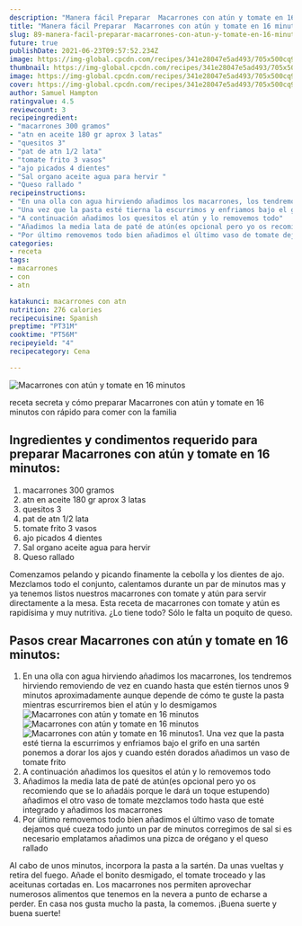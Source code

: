 ```yaml
---
description: "Manera fácil Preparar  Macarrones con atún y tomate en 16 minutos"
title: "Manera fácil Preparar  Macarrones con atún y tomate en 16 minutos"
slug: 89-manera-facil-preparar-macarrones-con-atun-y-tomate-en-16-minutos
future: true
publishDate: 2021-06-23T09:57:52.234Z
image: https://img-global.cpcdn.com/recipes/341e28047e5ad493/705x500cq90/macarrones-con-atun-y-tomate-en-16-minutos-foto-principal.jpg
thumbnail: https://img-global.cpcdn.com/recipes/341e28047e5ad493/705x500cq90/macarrones-con-atun-y-tomate-en-16-minutos-foto-principal.jpg
image: https://img-global.cpcdn.com/recipes/341e28047e5ad493/705x500cq90/macarrones-con-atun-y-tomate-en-16-minutos-foto-principal.jpg
cover: https://img-global.cpcdn.com/recipes/341e28047e5ad493/705x500cq90/macarrones-con-atun-y-tomate-en-16-minutos-foto-principal.jpg
author: Samuel Hampton
ratingvalue: 4.5
reviewcount: 3
recipeingredient:
- "macarrones 300 gramos"
- "atn en aceite 180 gr aprox 3 latas"
- "quesitos 3"
- "pat de atn 1/2 lata"
- "tomate frito 3 vasos"
- "ajo picados 4 dientes"
- "Sal organo aceite agua para hervir "
- "Queso rallado "
recipeinstructions:
- "En una olla con agua hirviendo añadimos los macarrones, los tendremos hirviendo removiendo de vez en cuando hasta que estén tiernos unos 9 minutos aproximadamente aunque depende de cómo te guste la pasta mientras escurriremos bien el atún y lo desmigamos"
- "Una vez que la pasta esté tierna la escurrimos y enfriamos bajo el grifo en una sartén ponemos a dorar los ajos y cuando estén dorados añadimos un vaso de tomate frito"
- "A continuación añadimos los quesitos el atún y lo removemos todo"
- "Añadimos la media lata de paté de atún(es opcional pero yo os recomiendo que se lo añadáis porque le dará un toque estupendo) añadimos el otro vaso de tomate mezclamos todo hasta que esté integrado y añadimos los macarrones"
- "Por último removemos todo bien añadimos el último vaso de tomate dejamos qué cueza todo junto un par de minutos corregimos de sal si es necesario emplatamos añadimos una pizca de orégano y el queso rallado"
categories:
- receta
tags:
- macarrones
- con
- atn

katakunci: macarrones con atn 
nutrition: 276 calories
recipecuisine: Spanish
preptime: "PT31M"
cooktime: "PT56M"
recipeyield: "4"
recipecategory: Cena

---
```



![Macarrones con atún y tomate en 16 minutos](https://img-global.cpcdn.com/recipes/341e28047e5ad493/705x500cq90/macarrones-con-atun-y-tomate-en-16-minutos-foto-principal.jpg)

receta secreta y cómo preparar Macarrones con atún y tomate en 16 minutos con rápido para comer con la familia

<!--inarticleads1-->

## Ingredientes y condimentos requerido para preparar Macarrones con atún y tomate en 16 minutos:

1. macarrones 300 gramos
1. atn en aceite 180 gr aprox 3 latas
1. quesitos 3
1. pat de atn 1/2 lata
1. tomate frito 3 vasos
1. ajo picados 4 dientes
1. Sal organo aceite agua para hervir 
1. Queso rallado 

Comenzamos pelando y picando finamente la cebolla y los dientes de ajo. Mezclamos todo el conjunto, calentamos durante un par de minutos mas y ya tenemos listos nuestros macarrones con tomate y atún para servir directamente a la mesa. Esta receta de macarrones con tomate y atún es rapidísima y muy nutritiva. ¿Lo tiene todo? Sólo le falta un poquito de queso. 

<!--inarticleads2-->

## Pasos crear Macarrones con atún y tomate en 16 minutos:

1. En una olla con agua hirviendo añadimos los macarrones, los tendremos hirviendo removiendo de vez en cuando hasta que estén tiernos unos 9 minutos aproximadamente aunque depende de cómo te guste la pasta mientras escurriremos bien el atún y lo desmigamos
<img src="https://img-global.cpcdn.com/steps/799965dc999941b9/160x128cq70/foto-del-paso-1-de-la-receta-macarrones-con-atun-y-tomate-en-16-minutos.jpg" alt="Macarrones con atún y tomate en 16 minutos"><img src="https://img-global.cpcdn.com/steps/61eb2bc4630d2157/160x128cq70/foto-del-paso-1-de-la-receta-macarrones-con-atun-y-tomate-en-16-minutos.jpg" alt="Macarrones con atún y tomate en 16 minutos"><img src="https://img-global.cpcdn.com/steps/b24d401898ca1f4d/160x128cq70/foto-del-paso-1-de-la-receta-macarrones-con-atun-y-tomate-en-16-minutos.jpg" alt="Macarrones con atún y tomate en 16 minutos">1. Una vez que la pasta esté tierna la escurrimos y enfriamos bajo el grifo en una sartén ponemos a dorar los ajos y cuando estén dorados añadimos un vaso de tomate frito
1. A continuación añadimos los quesitos el atún y lo removemos todo
1. Añadimos la media lata de paté de atún(es opcional pero yo os recomiendo que se lo añadáis porque le dará un toque estupendo) añadimos el otro vaso de tomate mezclamos todo hasta que esté integrado y añadimos los macarrones
1. Por último removemos todo bien añadimos el último vaso de tomate dejamos qué cueza todo junto un par de minutos corregimos de sal si es necesario emplatamos añadimos una pizca de orégano y el queso rallado


Al cabo de unos minutos, incorpora la pasta a la sartén. Da unas vueltas y retira del fuego. Añade el bonito desmigado, el tomate troceado y las aceitunas cortadas en. Los macarrones nos permiten aprovechar numerosos alimentos que tenemos en la nevera a punto de echarse a perder. En casa nos gusta mucho la pasta, la comemos. 
¡Buena suerte y buena suerte!

